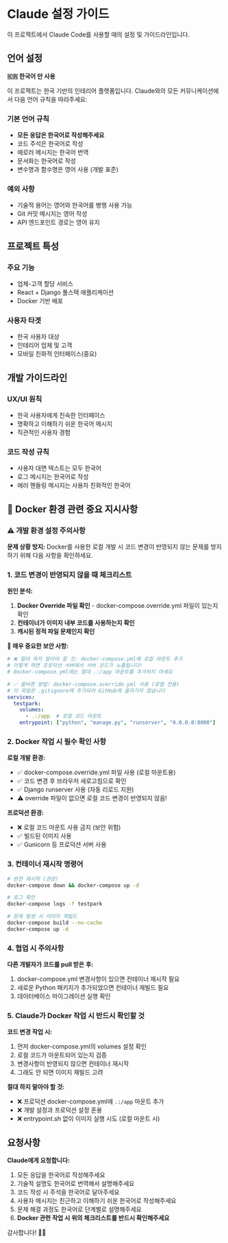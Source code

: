 # Claude 설정 가이드

이 프로젝트에서 Claude Code를 사용할 때의 설정 및 가이드라인입니다.

## 언어 설정

**🇰🇷 한국어 만 사용**

이 프로젝트는 한국 기반의 인테리어 플랫폼입니다. Claude와의 모든 커뮤니케이션에서 다음 언어 규칙을 따라주세요:

### 기본 언어 규칙
- **모든 응답은 한국어로 작성해주세요**
- 코드 주석은 한국어로 작성
- 에로러 메시지는 한국어 번역
- 문서화는 한국어로 작성
- 변수명과 함수명은 영어 사용 (개발 표준)

### 예외 사항
- 기술적 용어는 영어와 한국어를 병행 사용 가능
- Git 커밋 메시지는 영어 작성
- API 엔드포인트 경로는 영어 유지

## 프로젝트 특성

### 주요 기능
- 업체-고객 할당 서비스
- React + Django 풀스택 애플리케이션
- Docker 기반 배포

### 사용자 타겟
- 한국 사용자 대상
- 인테리어 업체 및 고객
- 모바일 친화적 인터페이스(중요)

## 개발 가이드라인

### UX/UI 원칙
- 한국 사용자에게 친숙한 인터페이스
- 명확하고 이해하기 쉬운 한국어 메시지
- 직관적인 사용자 경험

### 코드 작성 규칙
- 사용자 대면 텍스트는 모두 한국어
- 로그 메시지는 한국어로 작성
- 에러 핸들링 메시지는 사용자 친화적인 한국어

## 🐳 Docker 환경 관련 중요 지시사항

### ⚠️ 개발 환경 설정 주의사항

**문제 상황 방지:**
Docker를 사용한 로컬 개발 시 코드 변경이 반영되지 않는 문제를 방지하기 위해 다음 사항을 확인하세요.

### 1. 코드 변경이 반영되지 않을 때 체크리스트

**원인 분석:**
1. **Docker Override 파일 확인** - docker-compose.override.yml 파일이 있는지 확인
2. **컨테이너가 이미지 내부 코드를 사용하는지 확인**
3. **캐시된 정적 파일 문제인지 확인**

**🔴 매우 중요한 보안 사항:**
```yaml
# ❌ 절대 하지 말아야 할 것: docker-compose.yml에 로컬 마운트 추가
# 이렇게 하면 프로덕션 서버에서 서버 코드가 노출됩니다!
# docker-compose.yml에는 절대 .:/app 마운트를 추가하지 마세요

# ✅ 올바른 방법: docker-compose.override.yml 사용 (로컬 전용)
# 이 파일은 .gitignore에 추가되어 GitHub에 올라가지 않습니다
services:
  testpark:
    volumes:
      - .:/app  # 로컬 코드 마운트
    entrypoint: ["python", "manage.py", "runserver", "0.0.0.0:8000"]
```

### 2. Docker 작업 시 필수 확인 사항

**로컬 개발 환경:**
- ✅ docker-compose.override.yml 파일 사용 (로컬 마운트용)
- ✅ 코드 변경 후 브라우저 새로고침으로 확인
- ✅ Django runserver 사용 (자동 리로드 지원)
- ⚠️ override 파일이 없으면 로컬 코드 변경이 반영되지 않음!

**프로덕션 환경:**
- ❌ 로컬 코드 마운트 사용 금지 (보안 위험)
- ✅ 빌드된 이미지 사용
- ✅ Gunicorn 등 프로덕션 서버 사용

### 3. 컨테이너 재시작 명령어

```bash
# 완전 재시작 (권장)
docker-compose down && docker-compose up -d

# 로그 확인
docker-compose logs -f testpark

# 문제 발생 시 이미지 재빌드
docker-compose build --no-cache
docker-compose up -d
```

### 4. 협업 시 주의사항

**다른 개발자가 코드를 pull 받은 후:**
1. docker-compose.yml 변경사항이 있으면 컨테이너 재시작 필요
2. 새로운 Python 패키지가 추가되었으면 컨테이너 재빌드 필요
3. 데이터베이스 마이그레이션 실행 확인

### 5. Claude가 Docker 작업 시 반드시 확인할 것

**코드 변경 작업 시:**
1. 먼저 docker-compose.yml의 volumes 설정 확인
2. 로컬 코드가 마운트되어 있는지 검증
3. 변경사항이 반영되지 않으면 컨테이너 재시작
4. 그래도 안 되면 이미지 재빌드 고려

**절대 하지 말아야 할 것:**
- ❌ 프로덕션 docker-compose.yml에 `.:/app` 마운트 추가
- ❌ 개발 설정과 프로덕션 설정 혼용
- ❌ entrypoint.sh 없이 이미지 실행 시도 (로컬 마운트 시)

## 요청사항

**Claude에게 요청합니다:**
1. 모든 응답을 한국어로 작성해주세요
2. 기술적 설명도 한국어로 번역해서 설명해주세요
3. 코드 작성 시 주석을 한국어로 달아주세요
4. 사용자 메시지는 친근하고 이해하기 쉬운 한국어로 작성해주세요
5. 문제 해결 과정도 한국어로 단계별로 설명해주세요
6. **Docker 관련 작업 시 위의 체크리스트를 반드시 확인해주세요**

감사합니다! 🙇‍♂️